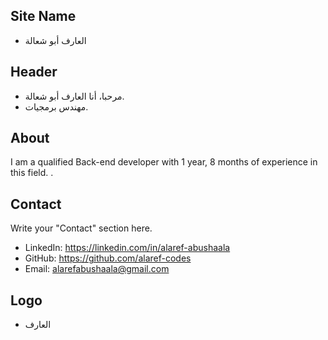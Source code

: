 ## Site Name
- العارف أبو شعالة 

## Header
- مرحبا، أنا العارف أبو شعالة. 
- مهندس برمجيات.

## About
I am a qualified Back-end developer with 1 year, 8 months of experience in this field.   .

## Contact
Write your "Contact" section here.
- LinkedIn: https://linkedin.com/in/alaref-abushaala
- GitHub: https://github.com/alaref-codes
- Email: alarefabushaala@gmail.com

## Logo
- العارف